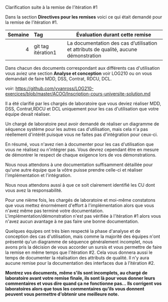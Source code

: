 Clarification suite à la remise de l'itération #1

Dans la section **Directives pour les remises** voici ce qui était demandé pour la remise de l'itération #1.

| Semaine   |Tag                 |Évaluation durant cette remise |  
| --------: |:-------------------|-------------------------------|
|         4 | git tag itération1 |La documentation des cas d’utilisation et attributs de qualité, aucune démonstration    |

Dans chacun des documents correspondant aux différents cas d'utilisation vous aviez une section **Analyse et conception** voir LOG210 ou on vous demandait de faire MDD, DSS, Contrat, RDCU, DCL.

voir:  https://github.com/yvanross/LOG210-exercices/blob/master/ACOO/Inscription-cours-universite-solution.md

Il a été clarifié par les chargés de laboratoire que vous deviez réaliser MDD, DSS, Contrat,RDCU et DCL uniquement pour les cas d'utilisation que votre équipe devait réaliser.

Un chargé de laboratoire peut avoir demandé de réaliser un diagramme de séquence système pour les autres cas d'utilisation, mais cela n'a pas réellement d'intérêt puisque vous ne faites pas d'intégration pour ceux-ci. 

En résumé, vous n'avez rien à documenter pour les cas d'utilisation que vous ne réalisez ou n'intégrer pas.  Vous devrez cependant être en mesure de démontrer le respect de chaque exigence lors de vos démonstrations.

Nous nous attendons à une documentation suffisamment détaillée pour qu'une autre équipe que la vôtre puisse prendre celle-ci et réaliser l'implémentation et l'intégration.

Nous nous attendons aussi à que ce soit clairement identifié les CU dont vous avez la responsabilité.

Pour une nième fois, les chargés de laboratoire et moi-même constatons que vous mettez énormément d'effort à l'implémentation alors que vous n'avez même pas terminé votre documentation. L'implémentation/démonstration n'est pas vérifiée à l'itération #1 alors vous n'avez aucun avantage à ne pas faire une bonne documentation.

Quelques équipes ont très bien respecté la phase d'analyse et de conception des cas d'utilisation, mais comme la majorité des équipes n'ont présenté qu'un diagramme de séquence généralement incomplet, nous avons pris la décision de vous accorder un sursis et vous permettre de faire la remise en même temps que l'itération #2. Cela vous donnera aussi le temps de documenter la réalisation des attributs de qualité. Il n'y aura aucune remise pour la documentation des interfaces due à l’itération #2.

**Montrez vos documents, même s'ils sont incomplets,  au chargé de laboratoire avant votre remise finale, ils sont là pour vous donner leurs commentaires et vous dire quand ça ne fonctionne pas... Ils corrigent vos laboratoires alors que tous les commentaires qu'ils vous donnent peuvent vous permettre d'obtenir une meilleure note.**





